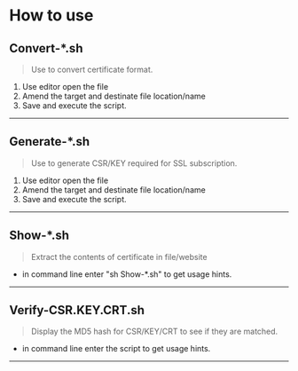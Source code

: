 # How to use #
## Convert-*.sh
>Use to convert certificate format.
1. Use editor open the file
2. Amend the target and destinate file location/name
3. Save and execute the script.

----
## Generate-*.sh
>Use to generate CSR/KEY required for SSL subscription.
1. Use editor open the file
2. Amend the target and destinate file location/name
3. Save and execute the script.

----
## Show-*.sh
>Extract the contents of certificate in file/website
- in command line enter "sh Show-*.sh" to get usage hints.

----
## Verify-CSR.KEY.CRT.sh
>Display the MD5 hash for CSR/KEY/CRT to see if they are matched.
- in command line enter the script to get usage hints.

---
